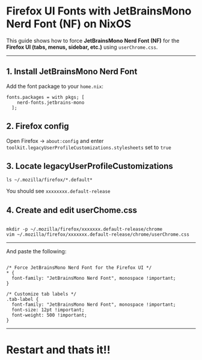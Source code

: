 
# Firefox UI Fonts with JetBrainsMono Nerd Font (NF) on NixOS

This guide shows how to force **JetBrainsMono Nerd Font (NF)** for the **Firefox UI (tabs, menus, sidebar, etc.)** using `userChrome.css`.

---

## 1. Install JetBrainsMono Nerd Font

Add the font package to your `home.nix`:

```NixOS
fonts.packages = with pkgs; [
    nerd-fonts.jetbrains-mono
  ];
```
## 2. Firefox config

Open Firefox -> `about:config` and enter `toolkit.legacyUserProfileCustomizations.stylesheets` set to `true`

## 3. Locate legacyUserProfileCustomizations

```NixOS
ls ~/.mozilla/firefox/*.default*
```
You should see `xxxxxxxx.default-release`

## 4. Create and edit userChome.css

```NixOS

mkdir -p ~/.mozilla/firefox/xxxxxxx.default-release/chrome
vim ~/.mozilla/firefox/xxxxxxx.default-release/chrome/userChrome.css
```
---
And paste the following:

```NixOS

/* Force JetBrainsMono Nerd Font for the Firefox UI */
* {
  font-family: "JetBrainsMono Nerd Font", monospace !important;
}

/* Customize tab labels */
.tab-label {
  font-family: "JetBrainsMono Nerd Font", monospace !important;
  font-size: 12pt !important;
  font-weight: 500 !important;
}

```
---

# Restart and thats it!!

